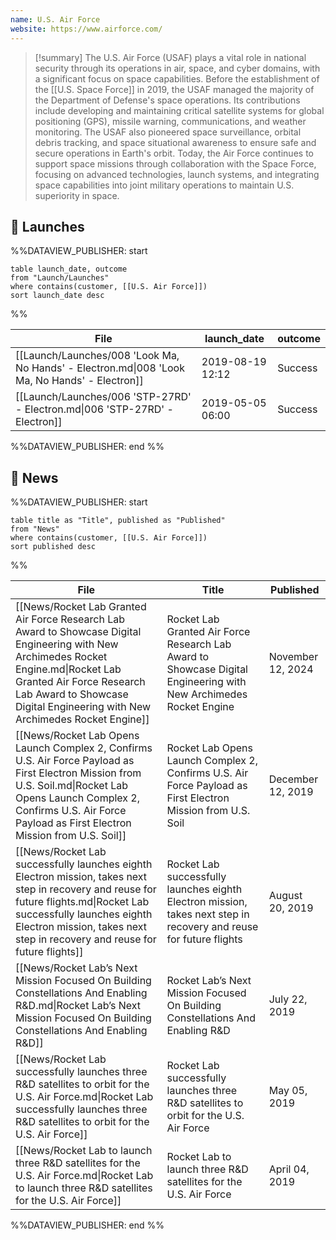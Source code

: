 ```yaml
---
name: U.S. Air Force
website: https://www.airforce.com/
---
```


>[!summary]
>The U.S. Air Force (USAF) plays a vital role in national security through its operations in air, space, and cyber domains, with a significant focus on space capabilities. Before the establishment of the [[U.S. Space Force]] in 2019, the USAF managed the majority of the Department of Defense's space operations. Its contributions include developing and maintaining critical satellite systems for global positioning (GPS), missile warning, communications, and weather monitoring. The USAF also pioneered space surveillance, orbital debris tracking, and space situational awareness to ensure safe and secure operations in Earth's orbit. Today, the Air Force continues to support space missions through collaboration with the Space Force, focusing on advanced technologies, launch systems, and integrating space capabilities into joint military operations to maintain U.S. superiority in space.
## 🚀 Launches
%%DATAVIEW_PUBLISHER: start
```
table launch_date, outcome
from "Launch/Launches"
where contains(customer, [[U.S. Air Force]])
sort launch_date desc
```
%%

| File                                                                                          | launch_date      | outcome |
| --------------------------------------------------------------------------------------------- | ---------------- | ------- |
| [[Launch/Launches/008 'Look Ma, No Hands' - Electron.md\|008 'Look Ma, No Hands' - Electron]] | 2019-08-19 12:12 | Success |
| [[Launch/Launches/006 'STP-27RD' - Electron.md\|006 'STP-27RD' - Electron]]                   | 2019-05-05 06:00 | Success |

%%DATAVIEW_PUBLISHER: end %%

## 📰 News
%%DATAVIEW_PUBLISHER: start
```
table title as "Title", published as "Published"
from "News"
where contains(customer, [[U.S. Air Force]])
sort published desc
```
%%

| File                                                                                                                                                                                                                                                 | Title                                                                                                                | Published         |
| ---------------------------------------------------------------------------------------------------------------------------------------------------------------------------------------------------------------------------------------------------- | -------------------------------------------------------------------------------------------------------------------- | ----------------- |
| [[News/Rocket Lab Granted Air Force Research Lab Award to Showcase Digital Engineering with New Archimedes Rocket Engine.md\|Rocket Lab Granted Air Force Research Lab Award to Showcase Digital Engineering with New Archimedes Rocket Engine]]     | Rocket Lab Granted Air Force Research Lab Award to Showcase Digital Engineering with New Archimedes Rocket Engine    | November 12, 2024 |
| [[News/Rocket Lab Opens Launch Complex 2, Confirms U.S. Air Force Payload as First Electron Mission from U.S. Soil.md\|Rocket Lab Opens Launch Complex 2, Confirms U.S. Air Force Payload as First Electron Mission from U.S. Soil]]                 | Rocket Lab Opens Launch Complex 2, Confirms U.S. Air Force Payload as First Electron Mission from U.S. Soil          | December 12, 2019 |
| [[News/Rocket Lab successfully launches eighth Electron mission,  takes next step in recovery and reuse for future flights.md\|Rocket Lab successfully launches eighth Electron mission,  takes next step in recovery and reuse for future flights]] | Rocket Lab successfully launches eighth Electron mission,  takes next step in recovery and reuse for future flights  | August 20, 2019   |
| [[News/Rocket Lab’s Next Mission Focused On Building Constellations And Enabling R&D.md\|Rocket Lab’s Next Mission Focused On Building Constellations And Enabling R&D]]                                                                             | Rocket Lab’s Next Mission Focused On Building Constellations And Enabling R&D                                        | July 22, 2019     |
| [[News/Rocket Lab successfully launches three R&D satellites to orbit for the U.S. Air Force.md\|Rocket Lab successfully launches three R&D satellites to orbit for the U.S. Air Force]]                                                             | Rocket Lab successfully launches three R&D satellites to orbit for the U.S. Air Force                                | May 05, 2019      |
| [[News/Rocket Lab to launch three R&D satellites for the U.S. Air Force.md\|Rocket Lab to launch three R&D satellites for the U.S. Air Force]]                                                                                                       | Rocket Lab to launch three R&D satellites for the U.S. Air Force                                                     | April 04, 2019    |

%%DATAVIEW_PUBLISHER: end %%